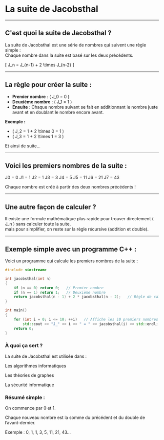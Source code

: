# La suite de Jacobsthal
*******************************************************************************************

## C'est quoi la suite de Jacobsthal ?
La suite de Jacobsthal est une série de nombres qui suivent une règle simple :  
Chaque nombre dans la suite est basé sur les deux précédents.

\[
J_n = J_{n-1} + 2 \times J_{n-2}
\]

---

## La règle pour créer la suite :
- **Premier nombre** : \( J_0 = 0 \)  
- **Deuxième nombre** : \( J_1 = 1 \)  
- **Ensuite** : Chaque nombre suivant se fait en additionnant le nombre juste avant et en doublant le nombre encore avant.  

**Exemple :**
- \( J_2 = 1 + 2 \times 0 = 1 \)  
- \( J_3 = 1 + 2 \times 1 = 3 \)  

Et ainsi de suite…

---

## Voici les premiers nombres de la suite :

J0 = 0
J1 = 1
J2 = 1
J3 = 3
J4 = 5
J5 = 11
J6 = 21
J7 = 43


Chaque nombre est créé à partir des deux nombres précédents !

---

## Une autre façon de calculer ?
Il existe une formule mathématique plus rapide pour trouver directement \( J_n \) sans calculer toute la suite,  
mais pour simplifier, on reste sur la règle récursive (addition et double).

---

## Exemple simple avec un programme C++ :
Voici un programme qui calcule les premiers nombres de la suite :

```cpp
#include <iostream>

int jacobsthal(int n) 
{
    if (n == 0) return 0;   // Premier nombre
    if (n == 1) return 1;   // Deuxième nombre
    return jacobsthal(n - 1) + 2 * jacobsthal(n - 2);   // Règle de calcul
}

int main() 
{
    for (int i = 0; i <= 10; ++i)   // Affiche les 10 premiers nombres
        std::cout << "J_" << i << " = " << jacobsthal(i) << std::endl;
    return 0;
}
```

### À quoi ça sert ?

La suite de Jacobsthal est utilisée dans :

Les algorithmes informatiques

Les théories de graphes

La sécurité informatique

### Résumé simple :

On commence par 0 et 1.

Chaque nouveau nombre est la somme du précédent et du double de l’avant-dernier.

Exemple : 0, 1, 1, 3, 5, 11, 21, 43…